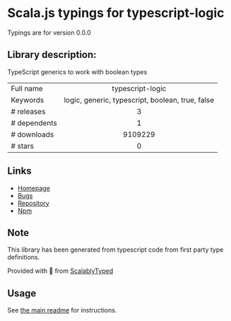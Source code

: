 
# Scala.js typings for typescript-logic

Typings are for version 0.0.0

## Library description:
TypeScript generics to work with boolean types

|                    |                 |
| ------------------ | :-------------: |
| Full name          | typescript-logic |
| Keywords           | logic, generic, typescript, boolean, true, false |
| # releases         | 3 |
| # dependents       | 1 |
| # downloads        | 9109229 |
| # stars            | 0 |

## Links
- [Homepage](https://github.com/ksxnodemodules/typescript-logic#readme)
- [Bugs](https://github.com/ksxnodemodules/typescript-logic/issues)
- [Repository](https://github.com/ksxnodemodules/typescript-logic)
- [Npm](https://www.npmjs.com/package/typescript-logic)
    


## Note
This library has been generated from typescript code from first party type definitions.

Provided with :purple_heart: from [ScalablyTyped](https://github.com/oyvindberg/ScalablyTyped)

## Usage
See [the main readme](../../readme.md) for instructions.


